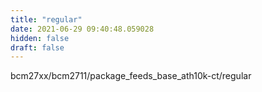 ```yaml
---
title: "regular"
date: 2021-06-29 09:40:48.059028
hidden: false
draft: false
---
```


bcm27xx/bcm2711/package_feeds_base_ath10k-ct/regular

